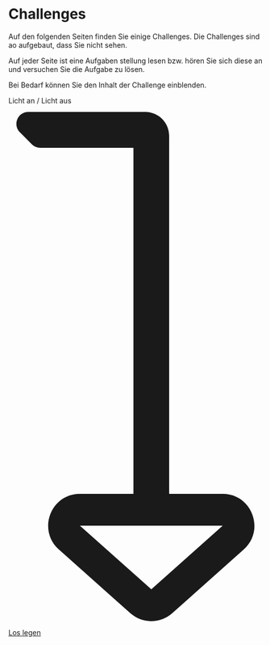 # Challenges

Auf den folgenden Seiten finden Sie einige Challenges. Die Challenges sind ao aufgebaut, dass Sie nicht sehen.

Auf jeder Seite ist eine Aufgaben stellung lesen bzw. hören Sie sich diese an und versuchen Sie die Aufgabe zu lösen. 

Bei Bedarf können Sie den Inhalt der Challenge einblenden.

<div class="absolute bottom-0 flex justify-end mb-20 mr-6 right-0">
<p>Licht an / Licht aus</p>
<svg  xmlns="http://www.w3.org/2000/svg" aria-hidden="true" focusable="false" data-prefix="fal" data-icon="level-down-alt" class="svg-inline--fa fa-level-down-alt fa-w-8 w-8 mt-3 ml-4" role="img" viewBox="0 0 256 512"><path fill="currentColor" d="M216.01 384h-53.986V24c0-13.255-10.745-24-24-24h-118C9.333 0 3.979 12.926 11.539 20.485l12 12A12 12 0 0 0 32.024 36h94v348H72.037c-29.564 0-43.064 36.535-21.26 55.917l71.987 64c12.125 10.777 30.395 10.777 42.52 0l71.986-64C259.082 420.528 245.562 384 216.01 384zm.014 32l-72 64-72-64h144z"/></svg>
</div>

<a href="/de/challenges/0">Los legen</a>
